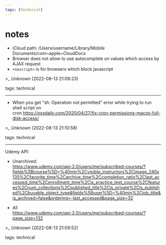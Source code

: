 ```yaml
---
tags: [technical]
---
```


# notes

- iCloud path: /Users/username/Library/Mobile Documents/com~apple~CloudDocs
- Browser does not allow to use autocomplete on values which access by AJAX request
- ```<noscript>``` is for browsers which block javascript

*>_ Unknown* (2022-08-13 21:08:23)

tags: technical

---

- When you get "sh: Operation not permitted" error while trying to run shell script on  
  cron https://osxdaily.com/2020/04/27/fix-cron-permissions-macos-full-disk-access/

*>_ Unknown* (2022-08-13 21:10:58)

tags: technical

---

Udemy API:

- Unarchived:  
  https://www.udemy.com/api-2.0/users/me/subscribed-courses/?fields%5Bcourse%5D=%40min%2Cvisible_instructors%2Cimage_240x135%2Cfavorite_time%2Carchive_time%2Ccompletion_ratio%2Clast_accessed_time%2Cenrollment_time%2Cis_practice_test_course%2Cfeatures%2Cnum_collections%2Cpublished_title%2Cis_private%2Cis_published%2Cbuyable_object_type&fields%5Buser%5D=%40min%2Cjob_title&is_archived=false&ordering=-last_accessed&page_size=32

- All  
  https://www.udemy.com/api-2.0/users/me/subscribed-courses/?page_size=132

*>_ Unknown* (2022-08-13 21:09:52)

tags: technical

